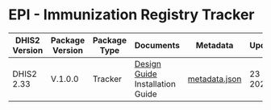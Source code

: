 # EPI - Immunization Registry Tracker

| DHIS2 Version | Package Version | Package Type | Documents | Metadata | Updated |
|-|-|-|-|-|-|
| DHIS2 2.33 | V.1.0.0 | Tracker | [Design Guide](https://github.com/dhis2-metadata/EPI-TRK-Immunization_Registry/blob/de0b00858889dc0baaa884a892bcdda9504a816c/docs/epi_immunization_registry_design.md) <br> Installation Guide | [metadata.json](https://github.com/dhis2/metadata-package-development/blob/master/metadata/EPI_EIR/EPI_EIR_TRK_V1.0.0_DHIS2.33/metadata.json) | 23 July 2021 |
